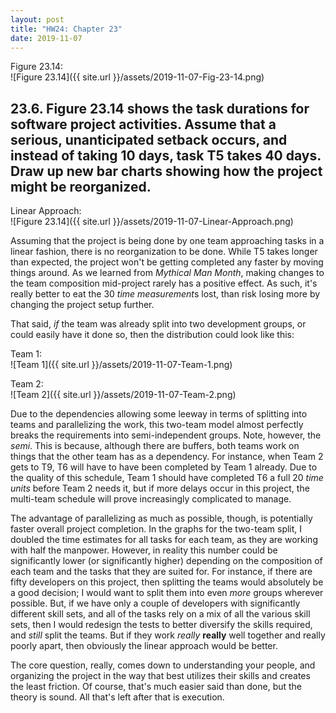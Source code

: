 ```yaml
---
layout: post
title: "HW24: Chapter 23"
date: 2019-11-07
---
```


Figure 23.14:  
![Figure 23.14]({{ site.url }}/assets/2019-11-07-Fig-23-14.png)

## 23.6. Figure 23.14 shows the task durations for software project activities. Assume that a serious, unanticipated setback occurs, and instead of taking 10 days, task T5 takes 40 days. Draw up new bar charts showing how the project might be reorganized.

Linear Approach:  
![Figure 23.14]({{ site.url }}/assets/2019-11-07-Linear-Approach.png)

Assuming that the project is being done by one team approaching tasks in a linear fashion, there is no reorganization to be done. While T5 takes longer than expected, the project won't be getting completed any faster by moving things around. As we learned from *Mythical Man Month*, making changes to the team composition mid-project rarely has a positive effect. As such, it's really better to eat the 30 *time measurement*s lost, than risk losing more by changing the project setup further.

That said, *if* the team was already split into two development groups, or could easily have it done so, then the distribution could look like this:  

Team 1:  
![Team 1]({{ site.url }}/assets/2019-11-07-Team-1.png)


Team 2:  
![Team 2]({{ site.url }}/assets/2019-11-07-Team-2.png)

Due to the dependencies allowing some leeway in terms of splitting into teams and parallelizing the work, this two-team model almost perfectly breaks the requirements into semi-independent groups. Note, however, the *semi*. This is because, although there are buffers, both teams work on things that the other team has as a dependency. For instance, when Team 2 gets to T9, T6 will have to have been completed by Team 1 already. Due to the quality of this schedule, Team 1 should have completed T6 a full 20 *time units* before Team 2 needs it, but if more delays occur in this project, the multi-team schedule will prove increasingly complicated to manage.

The advantage of parallelizing as much as possible, though, is potentially faster overall project completion. In the graphs for the two-team split, I doubled the time estimates for all tasks for each team, as they are working with half the manpower. However, in reality this number could be significantly lower (or significantly higher) depending on the composition of each team and the tasks that they are suited for. For instance, if there are fifty developers on this project, then splitting the teams would absolutely be a good decision; I would want to split them into even *more* groups wherever possible. But, if we have only a couple of developers with significantly different skill sets, and all of the tasks rely on a mix of all the various skill sets, then I would redesign the tests to better diversify the skills required, and *still* split the teams. But if they work *really* **really** well together and really poorly apart, then obviously the linear approach would be better.

The core question, really, comes down to understanding your people, and organizing the project in the way that best utilizes their skills and creates the least friction. Of course, that's much easier said than done, but the theory is sound. All that's left after that is execution.
